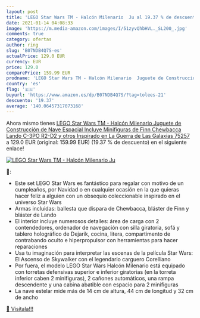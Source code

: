 ```yaml
---
layout: post
title: 'LEGO Star Wars TM - Halcón Milenario  Ju al 19.37 % de descuento'
date: 2021-01-14 04:08:33
image: 'https://m.media-amazon.com/images/I/51zyvQhbHVL._SL200_.jpg'
comments: true
category: ofertas
author: ring
slug: 'B07NDB4Q7S-es'
actualPrice: 129.0 EUR
currency: EUR
price: 129.0
comparePrice: 159.99 EUR
prodname: 'LEGO Star Wars TM - Halcón Milenario  Juguete de Construcción de Nave Espacial  Incluye Minifiguras de Finn  Chewbacca  Lando  C-3PO  R2-D2 y otros  Inspirado en La Guerra de Las Galaxias  75257 '
country: 'es'
flag: '🇪🇸'
buyurl: 'https://www.amazon.es/dp/B07NDB4Q7S/?tag=tolees-21'
descuento: '19.37'
average: '140.06457317073168'
---
```


Ahora mismo tienes [LEGO Star Wars TM - Halcón Milenario  Juguete de Construcción de Nave Espacial  Incluye Minifiguras de Finn  Chewbacca  Lando  C-3PO  R2-D2 y otros  Inspirado en La Guerra de Las Galaxias  75257 ](https://www.amazon.es/dp/B07NDB4Q7S/?tag=tolees-21) a 129.0 EUR (original: 159.99 EUR) (19.37 %  de descuento) en el siguiente enlace!

[![LEGO Star Wars TM - Halcón Milenario  Ju](https://m.media-amazon.com/images/I/51zyvQhbHVL._SL200_.jpg)](https://www.amazon.es/dp/B07NDB4Q7S/?tag=tolees-21)

🔎:

- Este set LEGO Star Wars es fantástico para regalar con motivo de un cumpleaños, por Navidad o en cualquier ocasión en la que quieras hacer feliz a alguien con un obsequio coleccionable inspirado en el universo Star Wars
- Armas incluidas: ballesta que dispara de Chewbacca, bláster de Finn y bláster de Lando
- El interior incluye numerosos detalles: área de carga con 2 contendedores, ordenador de navegación con silla giratoria, sofá y tablero holográfico de Dejarik, cocina, litera, compartimento de contrabando oculto e hiperpropulsor con herramientas para hacer reparaciones
- Usa tu imaginación para interpretar las escenas de la película Star Wars: El Ascenso de Skywalker con el legendario carguero Corelliano
- Por fuera, el modelo LEGO Star Wars Halcón Milenario está equipado con torretas defensivas superior e inferior giratorias (en la torreta inferior caben 2 minifiguras), 2 cañones automáticos, una rampa descendente y una cabina abatible con espacio para 2 minifiguras
- La nave estelar mide más de 14 cm de altura, 44 cm de longitud y 32 cm de ancho

[🛒 Visítala!!!](https://www.amazon.es/dp/B07NDB4Q7S/?tag=tolees-21)

